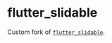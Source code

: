# flutter_slidable

Custom fork of [`flutter_slidable`](https://pub.dev/packages/flutter_slidable).
